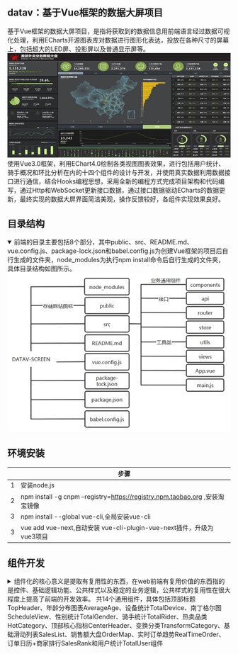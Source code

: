 ## datav：基于Vue框架的数据大屏项目
基于Vue框架的数据大屏项目，是指将获取到的数据信息用前端语言经过数据可视化处理，利用ECharts开源图表库对数据进行图形化表达，投放在各种尺寸的屏幕上，包括超大的LED屏、投影屏以及普通显示屏等。
<picture>
 <source media="(prefers-color-scheme: dark)" srcset="https://github.com/usernameisalreadytaKeN1122/davav/blob/main/pic/result.jpg">
 <source media="(prefers-color-scheme: light)" srcset="https://github.com/usernameisalreadytaKeN1122/davav/blob/main/pic/result.jpg">
 <img alt="YOUR-ALT-TEXT" src="https://github.com/usernameisalreadytaKeN1122/davav/blob/main/pic/result.jpg">
</picture>
使用Vue3.0框架，利用EChart4.0绘制各类视图图表效果，进行包括用户统计、骑手概况和环比分析在内的十四个组件的设计与开发，并使用真实数据利用数据接口进行通信，结合Hooks编程思想，采用全新的编程方式完成项目架构和代码编写，通过Http和WebSocket更新接口数据，通过接口数据驱动ECharts的数据更新，最终实现的数据大屏界面简洁美观，操作反馈较好，各组件实现效果良好。

## 目录结构
<details open>
<summary>前端的目录主要包括8个部分，其中public、src、README.md、vue.config.js、package-lock.json和babel.config.js为创建Vue框架的项目后自行生成的文件夹，node_modules为执行npm install命令后自行生成的文件夹，具体目录结构如图所示。</summary>
<picture>
 <source media="(prefers-color-scheme: dark)" srcset="https://github.com/usernameisalreadytaKeN1122/davav/blob/main/pic/Directory%20structure.jpg">
 <source media="(prefers-color-scheme: light)" srcset="https://github.com/usernameisalreadytaKeN1122/davav/blob/main/pic/Directory%20structure.jpg">
 <img alt="YOUR-ALT-TEXT" src="https://github.com/usernameisalreadytaKeN1122/davav/blob/main/pic/Directory%20structure.jpg">
</picture>
</details>

## 环境安装


|| 步骤 |
|-----:|---------------|
|     1|安装node.js               |
|     2|npm install -g cnpm –registry=https://registry.npm.taobao.org ,安装淘宝镜像               |
|     3|npm install --global vue-cli,全局安装vue-cli               |  
|     3|vue add vue-next,自动安装 vue-cli-plugin-vue-next插件，升级为vue3项目               |

## 组件开发
<details>
<summary>组件化的核心意义是提取有复用性的东西，在web前端有复用价值的东西指的是控件、基础逻辑功能、公共样式以及稳定的业务逻辑，公共样式的复用性在很大程度上提高了前端的开发效率。  
 共14个通用组件，具体包括顶部标题TopHeader、年龄分布图表AverageAge、设备统计TotalDevice、南丁格尔图ScheduleView、性别统计TotalGender、骑手统计TotalRider、热卖品类HotCategory、顶部核心指标CenterHeader、变换分类TransformCategory、基础滑动列表SalesList、销售额大盘OrderMap、实时订单趋势RealTimeOrder、订单日历+商家排行SalesRank和用户统计TotalUser组件</summary>
<picture>
 <source media="(prefers-color-scheme: dark)" srcset="https://github.com/usernameisalreadytaKeN1122/davav/blob/main/pic/14.jpg">
 <source media="(prefers-color-scheme: light)" srcset="https://github.com/usernameisalreadytaKeN1122/davav/blob/main/pic/14.jpg">
 <img alt="YOUR-ALT-TEXT" src="https://github.com/usernameisalreadytaKeN1122/davav/blob/main/pic/14.jpg">
</picture>
</details>

